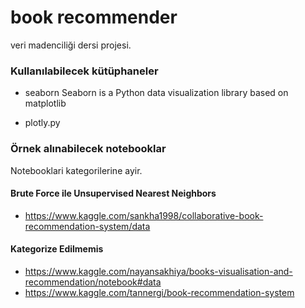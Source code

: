 # book recommender

veri madenciliği dersi projesi.

### Kullanılabilecek kütüphaneler

- seaborn
Seaborn is a Python data visualization library based on matplotlib

- plotly.py

### Örnek alınabilecek notebooklar

Notebooklari kategorilerine ayir.

#### Brute Force ile Unsupervised Nearest Neighbors 
- https://www.kaggle.com/sankha1998/collaborative-book-recommendation-system/data

#### Kategorize Edilmemis
- https://www.kaggle.com/nayansakhiya/books-visualisation-and-recommendation/notebook#data
- https://www.kaggle.com/tannergi/book-recommendation-system

